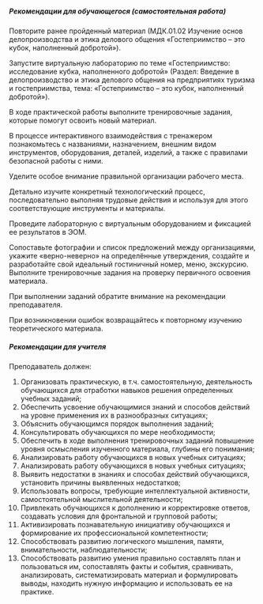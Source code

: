 ##### Рекомендации для обучающегося (самостоятельная работа)
Повторите ранее пройденный материал (МДК.01.02 Изучение основ делопроизводства и этика делового общения «Гостеприимство – это кубок, наполненный добротой»).

Запустите виртуальную лабораторию по теме «Гостеприимство: исследование кубка, наполненного добротой» (Раздел: Введение в делопроизводство и этика делового общения на предприятиях туризма и гостеприимства, тема: «Гостеприимство – это кубок, наполненный добротой»).

В ходе практической работы выполните тренировочные задания, которые помогут освоить новый материал.

В процессе интерактивного взаимодействия с тренажером познакомьтесь с названиями, назначением, внешним видом инструментов, оборудования, деталей, изделий, а также с правилами безопасной работы с ними.

Уделите особое внимание правильной организации рабочего места.

Детально изучите конкретный технологический процесс, последовательно выполняя трудовые действия и используя для этого соответствующие инструменты и материалы.

Проведите лабораторную с виртуальным оборудованием и фиксацией ее результатов в ЭОМ.

Сопоставьте фотографии и список предложений между организациями, укажите «верно-неверно» на определённые утверждения, создайте и разработайте свой идеальный гостиничный номер, меню, экскурсию. Выполните тренировочные задания на проверку первичного освоения материала.

При выполнении заданий обратите внимание на рекомендации преподавателя.

При возникновении ошибок возвращайтесь к повторному изучению теоретического материала.

##### Рекомендации для учителя
Преподаватель должен:
1. Организовать практическую, в т.ч. самостоятельную, деятельность обучающихся для отработки навыков решения определенных учебных заданий;
1. Обеспечить усвоение обучающимися знаний и способов действий на уровне применения их в разнообразных ситуациях;
1. Объяснить обучающимся порядок выполнения заданий;
1. Консультировать обучающихся по мере необходимости;
1. Обеспечить в ходе выполнения тренировочных заданий повышение уровня осмысления изученного материала, глубины его понимания;
1. Анализировать работу обучающихся в новых учебных ситуациях;
1. Анализировать работу обучающихся в новых учебных ситуациях;
1. Выявить недостатки в знаниях и способах действий обучающихся, установить причины выявленных недостатков;
1. Использовать вопросы, требующие интеллектуальной активности, самостоятельной мыслительной деятельности;
1. Привлекать обучающихся к дополнению и корректировке ответов, создавать условия для фронтальной и групповой работы;
1. Активизировать познавательную инициативу обучающихся и формирование их профессиональной компетентности;
1. Способствовать развитию логического мышления, памяти, внимательности, наблюдательности;
1. Способствовать развитию умения правильно составлять план и пользоваться им, сопоставлять факты и события, сравнивать, анализировать, систематизировать материал и формулировать выводы, находить нужную информацию и использовать ее на практике.